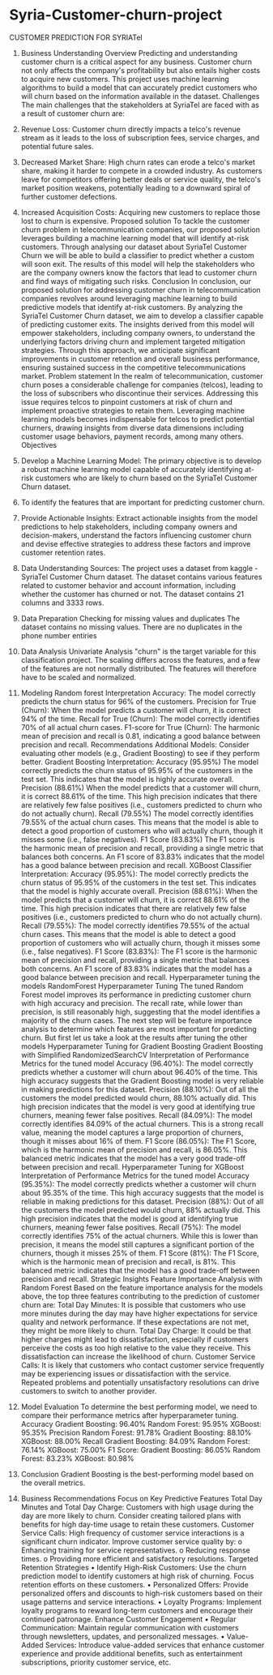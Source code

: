 # Syria-Customer-churn-project
 
CUSTOMER PREDICTION FOR SYRIATel
1. Business Understanding
Overview
Predicting and understanding customer churn is a critical aspect for any business. Customer churn not only affects the company's profitability but also entails higher costs to acquire new customers. This project uses machine learning algorithms to build a model that can accurately predict customers who will churn based on the information available in the dataset.
Challenges
The main challenges that the stakeholders at SyriaTel are faced with as a result of customer churn are:
1.	 Revenue Loss: Customer churn directly impacts a telco's revenue stream as it leads to the loss of subscription fees, service charges, and potential future sales.
2.	Decreased Market Share: High churn rates can erode a telco's market share, making it harder to compete in a crowded industry. As customers leave for competitors offering better deals or service quality, the telco's market position weakens, potentially leading to a downward spiral of further customer defections.
3.	Increased Acquisition Costs: Acquiring new customers to replace those lost to churn is expensive.
Proposed solution
To tackle the customer churn problem in telecommunication companies, our proposed solution leverages building a machine learning model that will identify at-risk customers. Through analysing our dataset about SyriaTel Customer Churn we will be able to build a classifier to predict whether a custom will soon exit. The results of this model will help the stakeholders who are the company owners know the factors that lead to customer churn and find ways of mitigating such risks.
Conclusion
In conclusion, our proposed solution for addressing customer churn in telecommunication companies revolves around leveraging machine learning to build predictive models that identify at-risk customers. By analyzing the SyriaTel Customer Churn dataset, we aim to develop a classifier capable of predicting customer exits. The insights derived from this model will empower stakeholders, including company owners, to understand the underlying factors driving churn and implement targeted mitigation strategies. Through this approach, we anticipate significant improvements in customer retention and overall business performance, ensuring sustained success in the competitive telecommunications market.
Problem statement
In the realm of telecommunication, customer churn poses a considerable challenge for companies (telcos), leading to the loss of subscribers who discontinue their services. Addressing this issue requires telcos to pinpoint customers at risk of churn and implement proactive strategies to retain them. Leveraging machine learning models becomes indispensable for telcos to predict potential churners, drawing insights from diverse data dimensions including customer usage behaviors, payment records, among many others.
Objectives
1.	Develop a Machine Learning Model: The primary objective is to develop a robust machine learning model capable of accurately identifying at-risk customers who are likely to churn based on the SyriaTel Customer Churn dataset.
2.	To identify the features that are important for predicting customer churn.
3.	Provide Actionable Insights: Extract actionable insights from the model predictions to help stakeholders, including company owners and decision-makers, understand the factors influencing customer churn and devise effective strategies to address these factors and improve customer retention rates.
2. Data Understanding
Sources:
The project uses a dataset from kaggle - SyriaTel Customer Churn dataset. The dataset contains various features related to customer behavior and account information, including whether the customer has churned or not. The dataset contains 21 columns and 3333 rows.
3. Data Preparation
Checking for missing values and duplicates
The dataset contains no missing values. There are no duplicates in the phone number entiries

4. Data Analysis
Univariate Analysis
"churn" is the target variable for this classification project.
The scaling differs across the features, and a few of the features are not normally distributed. The features will therefore have to be scaled and normalized.

5. Modeling
Random forest
Interpretation
Accuracy: The model correctly predicts the churn status for 96% of the customers. Precision for True (Churn): When the model predicts a customer will churn, it is correct 94% of the time. Recall for True (Churn): The model correctly identifies 70% of all actual churn cases. F1-score for True (Churn): The harmonic mean of precision and recall is 0.81, indicating a good balance between precision and recall.
Recommendations
Additional Models: Consider evaluating other models (e.g., Gradient Boosting) to see if they perform better.
Gradient Boosting
Interpretation: Accuracy (95.95%) The model correctly predicts the churn status of 95.95% of the customers in the test set. This indicates that the model is highly accurate overall.
Precision (88.61%) When the model predicts that a customer will churn, it is correct 88.61% of the time. This high precision indicates that there are relatively few false positives (i.e., customers predicted to churn who do not actually churn).
Recall (79.55%) The model correctly identifies 79.55% of the actual churn cases. This means that the model is able to detect a good proportion of customers who will actually churn, though it misses some (i.e., false negatives).
F1 Score (83.83%) The F1 score is the harmonic mean of precision and recall, providing a single metric that balances both concerns. An F1 score of 83.83% indicates that the model has a good balance between precision and recall.
XGBoost Classifier
Interpretation:
Accuracy (95.95%): The model correctly predicts the churn status of 95.95% of the customers in the test set. This indicates that the model is highly accurate overall.
Precision (88.61%): When the model predicts that a customer will churn, it is correct 88.61% of the time. This high precision indicates that there are relatively few false positives (i.e., customers predicted to churn who do not actually churn).
Recall (79.55%): The model correctly identifies 79.55% of the actual churn cases. This means that the model is able to detect a good proportion of customers who will actually churn, though it misses some (i.e., false negatives).
F1 Score (83.83%): The F1 score is the harmonic mean of precision and recall, providing a single metric that balances both concerns. An F1 score of 83.83% indicates that the model has a good balance between precision and recall.
Hyperparameter tuning the models
RandomForest Hyperparameter Tuning
The tuned Random Forest model improves its performance in predicting customer churn with high accuracy and precision. The recall rate, while lower than precision, is still reasonably high, suggesting that the model identifies a majority of the churn cases. The next step will be feature importance analysis to determine which features are most important for predicting churn. But first let us take a look at the results after tuning the other models
Hyperparameter Tuning for Gradient Boosting
Gradient Boosting with Simplified RandomizedSearchCV
Interpretation of Performance Metrics for the tuned model
Accuracy (96.40%): The model correctly predicts whether a customer will churn about 96.40% of the time. This high accuracy suggests that the Gradient Boosting model is very reliable in making predictions for this dataset.
Precision (88.10%): Out of all the customers the model predicted would churn, 88.10% actually did. This high precision indicates that the model is very good at identifying true churners, meaning fewer false positives.
Recall (84.09%): The model correctly identifies 84.09% of the actual churners. This is a strong recall value, meaning the model captures a large proportion of churners, though it misses about 16% of them.
F1 Score (86.05%): The F1 Score, which is the harmonic mean of precision and recall, is 86.05%. This balanced metric indicates that the model has a very good trade-off between precision and recall.
Hyperparameter Tuning for XGBoost
Interpretation of Performance Metrics for the tuned model
Accuracy (95.35%): The model correctly predicts whether a customer will churn about 95.35% of the time. This high accuracy suggests that the model is reliable in making predictions for this dataset.
Precision (88%): Out of all the customers the model predicted would churn, 88% actually did. This high precision indicates that the model is good at identifying true churners, meaning fewer false positives.
Recall (75%): The model correctly identifies 75% of the actual churners. While this is lower than precision, it means the model still captures a significant portion of the churners, though it misses 25% of them.
F1 Score (81%): The F1 Score, which is the harmonic mean of precision and recall, is 81%. This balanced metric indicates that the model has a good trade-off between precision and recall. Strategic Insights
Feature Importance Analysis with Random Forest
Based on the feature importance analysis for the models above, the top three features contributing to the prediction of customer churn are:
Total Day Minutes: It is possible that customers who use more minutes during the day may have higher expectations for service quality and network performance. If these expectations are not met, they might be more likely to churn.
Total Day Charge: It could be that higher charges might lead to dissatisfaction, especially if customers perceive the costs as too high relative to the value they receive. This dissatisfaction can increase the likelihood of churn.
Customer Service Calls: It is likely that customers who contact customer service frequently may be experiencing issues or dissatisfaction with the service. Repeated problems and potentially unsatisfactory resolutions can drive customers to switch to another provider.

6. Model Evaluation
To determine the best performing model, we need to compare their performance metrics after hyperparameter tuning.
Accuracy
Gradient Boosting: 96.40% Random Forest: 95.95% XGBoost: 95.35%
Precision
Random Forest: 91.78% Gradient Boosting: 88.10% XGBoost: 88.00%
Recall
Gradient Boosting: 84.09% Random Forest: 76.14% XGBoost: 75.00%
F1 Score:
Gradient Boosting: 86.05% Random Forest: 83.23% XGBoost: 80.98%
7. Conclusion
Gradient Boosting is the best-performing model based on the overall metrics.
8. Business Recommendations
Focus on Key Predictive Features
Total Day Minutes and Total Day Charge: Customers with high usage during the day are more likely to churn. Consider creating tailored plans with benefits for high day-time usage to retain these customers.
Customer Service Calls: High frequency of customer service interactions is a significant churn indicator. Improve customer service quality by:
o Enhancing training for service representatives.
o Reducing response times.
o Providing more efficient and satisfactory resolutions.
Targeted Retention Strategies
• Identify High-Risk Customers: Use the churn prediction model to identify customers at high risk of churning. Focus retention efforts on these customers.
• Personalized Offers: Provide personalized offers and discounts to high-risk customers based on their usage patterns and service interactions.
• Loyalty Programs: Implement loyalty programs to reward long-term customers and encourage their continued patronage.
Enhance Customer Engagement
• Regular Communication: Maintain regular communication with customers through newsletters, updates, and personalized messages.
• Value-Added Services: Introduce value-added services that enhance customer experience and provide additional benefits, such as entertainment subscriptions, priority customer service, etc.




